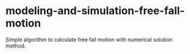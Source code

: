 # modeling-and-simulation-free-fall-motion
Simple algorithm to calculate free fall motion with numerical solution method.
